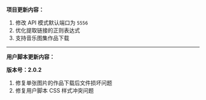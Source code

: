 **项目更新内容：**

1. 修改 API 模式默认端口为 `5556`
2. 优化提取链接的正则表达式
3. 支持音乐图集作品下载

*****

**用户脚本更新内容：**

**版本号：2.0.2**

1. 修复单张图片的作品下载后文件损坏问题
2. 修复用户脚本 CSS 样式冲突问题
